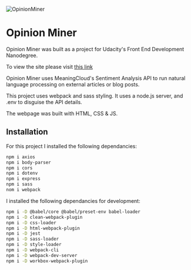 ![OpinionMiner](https://user-images.githubusercontent.com/100278218/174495970-3d6c602a-04c7-4747-a3b6-210b03bf14e3.jpg)
# Opinion Miner

Opinion Miner was built as a project for Udacity's Front End Development Nanodegree. 

To view the site please visit [this link](https://opinion-miner.netlify.app/)

Opinion Miner uses MeaningCloud's Sentiment Analysis API to run natural language processing on external articles or blog posts. 

This project uses webpack and sass styling. It uses a node.js server, and .env to disguise the API details.

The webpage was built with HTML, CSS & JS.

## Installation 

For this project I installed the following dependancies: 

```bash
npm i axios
npm i body-parser
npm i cors
npm i dotenv
npm i express
npm i sass
nom i webpack 
```
I installed the following dependancies for development:

```bash
npm i -D @babel/core @babel/preset-env babel-loader
npm i -D clean-webpack-plugin
npm i -D css-loader
npm i -D html-webpack-plugin
npm i -D jest
npm i -D sass-loader
npm i -D style-loader
npm i -D webpack-cli
npm i -D webpack-dev-server
npm i -D workbox-webpack-plugin
```
